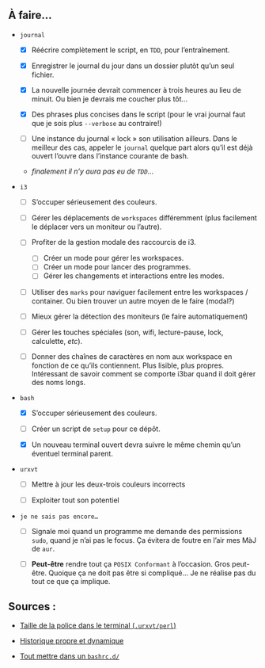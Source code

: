 ## À faire…

* `journal`

  - [x] Réécrire complètement le script, en `TDD`, pour l’entraînement.

  - [x] Enregistrer le journal du jour dans un dossier plutôt qu’un seul
    fichier.

  - [x] La nouvelle journée devrait commencer à trois heures au lieu de minuit.
    Ou bien je devrais me coucher plus tôt…

  - [x] Des phrases plus concises dans le script (pour le vrai journal
    faut que je sois plus `--verbose` au contraire!)

  - [ ] Une instance du journal « lock » son utilisation ailleurs. Dans le meilleur
    des cas, appeler le `journal` quelque part alors qu’il est déjà ouvert
    l’ouvre dans l’instance courante de bash.

  - _finalement il n’y aura pas eu de `TDD`…_

* `i3`

  - [ ] S’occuper sérieusement des couleurs.

  - [ ] Gérer les déplacements de `workspaces` différemment (plus facilement le
    déplacer vers un moniteur ou l’autre).

  - [ ] Profiter de la gestion modale des raccourcis de i3.
    - [ ] Créer un mode pour gérer les workspaces.
    - [ ] Créer un mode pour lancer des programmes.
    - [ ] Gérer les changements et interactions entre les modes.

  - [ ] Utiliser des `marks` pour naviguer facilement entre les workspaces /
    container. Ou bien trouver un autre moyen de le faire (modal?)

  - [ ] Mieux gérer la détection des moniteurs (le faire automatiquement)

  - [ ] Gérer les touches spéciales (son, wifi, lecture-pause, lock, calculette,
    _etc_).

  - [ ] Donner des chaînes de caractères en nom aux workspace en fonction de ce qu’ils
    contiennent. Plus lisible, plus propres. Intéressant de savoir comment se
    comporte i3bar quand il doit gérer des noms longs.

* `bash`

  - [x] S’occuper sérieusement des couleurs.

  - [ ] Créer un script de `setup` pour ce dépôt.

  - [x] Un nouveau terminal ouvert devra suivre le même chemin qu’un éventuel terminal
    parent.

* `urxvt`

  - [ ] Mettre à jour les deux-trois couleurs incorrects

  - [ ] Exploiter tout son potentiel

* `je ne sais pas encore…`

  - [ ] Signale moi quand un programme me demande des permissions `sudo`, quand
    je n’ai pas le focus. Ça évitera de foutre en l’air mes MàJ de `aur`.

  - [ ] __Peut-être__ rendre tout ça `POSIX Conformant` à l’occasion. Gros
    peut-être. Quoique ça ne doit pas être si compliqué… Je ne réalise pas du
    tout ce que ça implique.

## Sources :

* [Taille de la police dans le terminal (`.urxvt/perl`)](https://artisan.karma-lab.net/modifier-taille-polices-durxvt)

* [Historique propre et dynamique](https://unix.stackexchange.com/questions/18212/bash-history-ignoredups-and-erasedups-setting-conflict-with-common-history/18443#18443)

* [Tout mettre dans un `bashrc.d/`](https://github.com/yaf/dotfiles)
